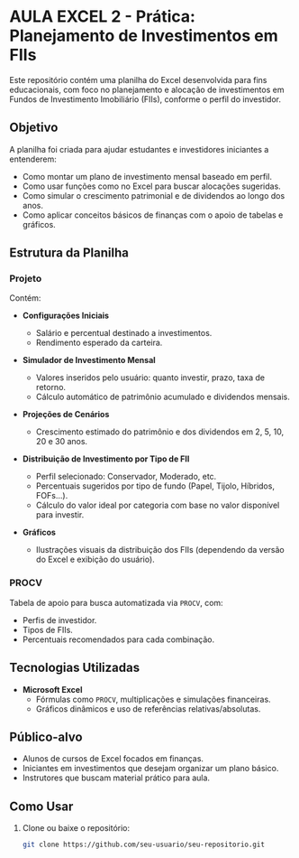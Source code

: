 # AULA EXCEL 2 - Prática: Planejamento de Investimentos em FIIs

Este repositório contém uma planilha do Excel desenvolvida para fins educacionais, com foco no planejamento e alocação de investimentos em Fundos de Investimento Imobiliário (FIIs), conforme o perfil do investidor.

## Objetivo

A planilha foi criada para ajudar estudantes e investidores iniciantes a entenderem:

- Como montar um plano de investimento mensal baseado em perfil.
- Como usar funções como no Excel para buscar alocações sugeridas.
- Como simular o crescimento patrimonial e de dividendos ao longo dos anos.
- Como aplicar conceitos básicos de finanças com o apoio de tabelas e gráficos.

## Estrutura da Planilha

### Projeto
Contém:

- **Configurações Iniciais**
  - Salário e percentual destinado a investimentos.
  - Rendimento esperado da carteira.

- **Simulador de Investimento Mensal**
  - Valores inseridos pelo usuário: quanto investir, prazo, taxa de retorno.
  - Cálculo automático de patrimônio acumulado e dividendos mensais.

- **Projeções de Cenários**
  - Crescimento estimado do patrimônio e dos dividendos em 2, 5, 10, 20 e 30 anos.

- **Distribuição de Investimento por Tipo de FII**
  - Perfil selecionado: Conservador, Moderado, etc.
  - Percentuais sugeridos por tipo de fundo (Papel, Tijolo, Híbridos, FOFs...).
  - Cálculo do valor ideal por categoria com base no valor disponível para investir.

- **Gráficos**
  - Ilustrações visuais da distribuição dos FIIs (dependendo da versão do Excel e exibição do usuário).

### PROCV
Tabela de apoio para busca automatizada via `PROCV`, com:

- Perfis de investidor.
- Tipos de FIIs.
- Percentuais recomendados para cada combinação.

## Tecnologias Utilizadas

- **Microsoft Excel**
  - Fórmulas como `PROCV`, multiplicações e simulações financeiras.
  - Gráficos dinâmicos e uso de referências relativas/absolutas.

## Público-alvo

- Alunos de cursos de Excel focados em finanças.
- Iniciantes em investimentos que desejam organizar um plano básico.
- Instrutores que buscam material prático para aula.

## Como Usar

1. Clone ou baixe o repositório:
   ```bash
   git clone https://github.com/seu-usuario/seu-repositorio.git
